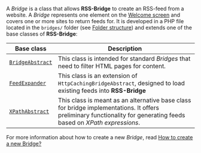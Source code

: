 A _Bridge_ is a class that allows **RSS-Bridge** to create an RSS-feed from a website.
A _Bridge_ represents one element on the [Welcome screen](../01_General/04_Screenshots.md)
and covers one or more sites to return feeds for.
It is developed in a PHP file located in the `bridges/` folder (see [Folder structure](../04_For_Developers/03_Folder_structure.md))
and extends one of the base classes of **RSS-Bridge**:

Base class | Description
-----------|------------
[`BridgeAbstract`](./02_BridgeAbstract.md) | This class is intended for standard _Bridges_ that need to filter HTML pages for content.
[`FeedExpander`](./03_FeedExpander.md) | This class is an extension of `HttpCachingBridgeAbstract`, designed to load existing feeds into **RSS-Bridge**
[`XPathAbstract`](./04_XPathAbstract.md) | This class is meant as an alternative base class for bridge implementations. It offers preliminary functionality for generating feeds based on _XPath expressions_.

For more information about how to create a new _Bridge_, read [How to create a new Bridge?](./01_How_to_create_a_new_bridge.md)